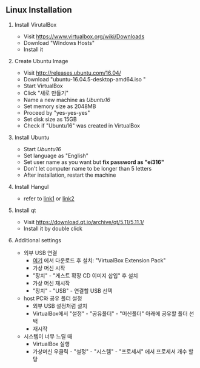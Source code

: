 ## Linux Installation

1. Install VirutalBox
    - Visit https://www.virtualbox.org/wiki/Downloads
    - Download "WIndows Hosts"
    - Install it

2. Create Ubuntu Image
    - Visit http://releases.ubuntu.com/16.04/
    - Download "ubuntu-16.04.5-desktop-amd64.iso "
    - Start VirtualBox
    - Click "새로 만들기"
    - Name a new machine as *Ubuntu16*
    - Set memory size as 2048MB
    - Proceed by "yes-yes-yes"
    - Set disk size as 15GB
    - Check if "Ubuntu16" was created in VirtualBox

3. Install Ubuntu
    - Start *Ubuntu16*
    - Set language as "English"
    - Set user name as you want but **fix password as "ei316"**
    - Don't let computer name to be longer than 5 letters
    - After installation, restart the machine

4. Install Hangul
    - refer to [link1](http://androidtest.tistory.com/52) or [link2](https://m.blog.naver.com/PostView.nhn?blogId=opusk&logNo=220986268503&proxyReferer=https%3A%2F%2Fwww.google.co.kr%2F)

5. Install qt
    - Visit https://download.qt.io/archive/qt/5.11/5.11.1/
    - Install it by double click

6. Additional settings
    - 외부 USB 연결
        - [여기](https://www.virtualbox.org/wiki/Downloads) 
        에서 다운로드 후 설치: "VirtualBox Extension Pack"
        - 가상 머신 시작
        - "장치" - "게스트 확장 CD 이미지 삽입" 후 설치
        - 가상 머신 재시작
        - "장치" - "USB" - 연결할 USB 선택
    - host PC와 공유 폴더 설정
        - 외부 USB 설정처럼 설치
        - VirtualBox에서 "설정" - "공유폴더" - "머신폴더" 아래에 공유할 폴더 선택 
        - 재시작
    - 시스템이 너무 느릴 때
        - VirtualBox 실행
        - 가상머신 우클릭 - "설정" - "시스템" - "프로세서" 에서 프로세서 개수 할당

